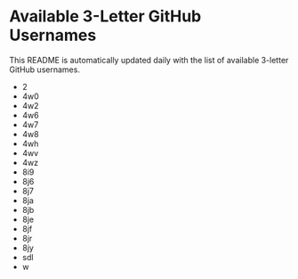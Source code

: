 # Available 3-Letter GitHub Usernames

This README is automatically updated daily with the list of available 3-letter GitHub usernames.

- 2
- 4w0
- 4w2
- 4w6
- 4w7
- 4w8
- 4wh
- 4wv
- 4wz
- 8i9
- 8j6
- 8j7
- 8ja
- 8jb
- 8je
- 8jf
- 8jr
- 8jy
- sdl
- w

